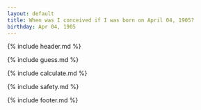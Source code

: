 ```yaml
---
layout: default
title: When was I conceived if I was born on April 04, 1905?
birthday: Apr 04, 1905
---
```


{% include header.md %}

{% include guess.md %}

{% include calculate.md %}

{% include safety.md %}

{% include footer.md %}



